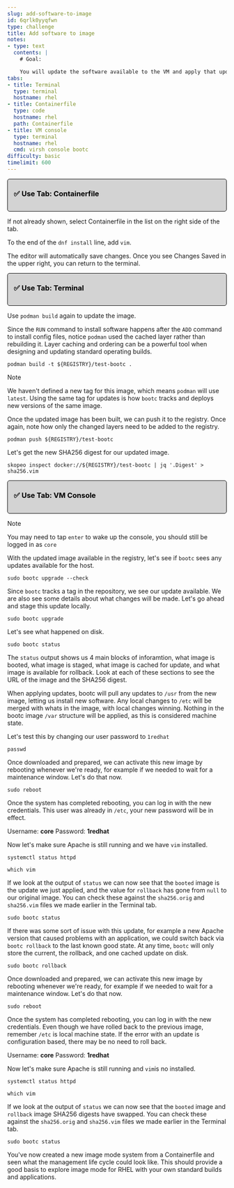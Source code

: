 ```yaml
---
slug: add-software-to-image
id: 6qrlk0yyqfwn
type: challenge
title: Add software to image
notes:
- type: text
  contents: |
    # Goal:

    You will update the software available to the VM and apply that update. You will also roll back to a previous version of the VM, without needing to snapshot it.
tabs:
- title: Terminal
  type: terminal
  hostname: rhel
- title: Containerfile
  type: code
  hostname: rhel
  path: Containerfile
- title: VM console
  type: terminal
  hostname: rhel
  cmd: virsh console bootc
difficulty: basic
timelimit: 600
---
```

<div style="border: 1px solid black; border-radius: 5px; padding-left: 1em; padding-bottom: 1em; background-color: lightgray; color: black; border-radius: 5px;">
  <h3 style="color: black; border-radius: 5px;">✅ Use Tab: <strong>Containerfile</strong></h3>
</div>

If not already shown, select Containerfile in the list on the right side of the tab.

To the end of the `dnf install` line, add `vim`.

The editor will automatically save changes. Once you see Changes Saved in the upper right, you can return to the terminal.

<div style="border: 1px solid black; border-radius: 5px; padding-left: 1em; padding-bottom: 1em; background-color: lightgray; color: black; border-radius: 5px;">
  <h3 style="color: black; border-radius: 5px;">✅ Use Tab: <strong>Terminal</strong></h3>
</div>

Use `podman build` again to update the image.

Since the `RUN` command to install software happens after the `ADD` command to install config files, notice `podman` used the cached layer rather than rebuilding it. Layer caching and ordering can be a powerful tool when designing and updating standard operating builds.
```bash,run
podman build -t ${REGISTRY}/test-bootc .
```
> [!NOTE]
> We haven't defined a new tag for this image, which means `podman` will use `latest`. Using the same tag for updates is how `bootc` tracks and deploys new versions of the same image.

Once the updated image has been built, we can push it to the registry. Once again, note how only the changed layers need to be added to the registry.
```bash,run
podman push ${REGISTRY}/test-bootc
```

Let's get the new SHA256 digest for our updated image.
```bash,run
skopeo inspect docker://${REGISTRY}/test-bootc | jq '.Digest' > sha256.vim
```

<div style="border: 1px solid black; border-radius: 5px; padding-left: 1em; padding-bottom: 1em; background-color: lightgray; color: black; border-radius: 5px;">
  <h3 style="color: black; border-radius: 5px;">✅ Use Tab: <strong>VM Console</strong></h3>
</div>

> [!NOTE]
> You may need to tap `enter` to wake up the console, you should still be logged in as `core`

With the updated image available in the registry, let's see if `bootc` sees any updates available for the host.
```bash,run
sudo bootc upgrade --check
```

Since `bootc` tracks a tag in the repository, we see our update available. We are also see some details about what changes will be made. Let's go ahead and stage this update locally.

```bash,run
sudo bootc upgrade
```

Let's see what happened on disk.
```bash,run
sudo bootc status
```
The `status` output shows us 4 main blocks of inforamtion, what image is booted, what image is staged, what image is cached for update, and what image is available for rollback. Look at each of these sections to see the URL of the image and the SHA256 digest.

When applying updates, bootc will pull any updates to `/usr` from the new image, letting us install new software. Any local changes to `/etc` will be merged with whats in the image, with local changes winning. Nothing in the bootc image `/var` structure will be applied, as this is considered machine state.

Let's test this by changing our user password to `1redhat`
```bash,run
passwd
```

Once downloaded and prepared, we can activate this new image by rebooting whenever we're ready, for example if we needed to wait for a maintenance window. Let's do that now.

```bash,run
sudo reboot
```
Once the system has completed rebooting, you can log in with the new credentials. This user was already in `/etc`, your new password will be in effect.

Username: __core__
Password: __1redhat__

Now let's make sure Apache is still running and we have `vim` installed.
```bash,run
systemctl status httpd
```

```bash,run
which vim
```

If we look at the output of `status` we can now see that the `booted` image is the update we just applied, and the value for `rollback` has gone from `null` to our original image. You can check these against the `sha256.orig` and `sha256.vim` files we made earlier in the Terminal tab.
```bash,run
sudo bootc status
```

If there was some sort of issue with this update, for example a new Apache version that caused problems with an application, we could switch back via `bootc rollback` to the last known good state. At any time, `bootc` will only store the current, the rollback, and one cached update on disk.
```bash,run
sudo bootc rollback
```

Once downloaded and prepared, we can activate this new image by rebooting whenever we're ready, for example if we needed to wait for a maintenance window. Let's do that now.

```bash,run
sudo reboot
```

Once the system has completed rebooting, you can log in with the new credentials. Even though we have rolled back to the previous image, remember `/etc` is local machine state. If the error with an update is configuration based, there may be no need to roll back.

Username: __core__
Password: __1redhat__

Now let's make sure Apache is still running and `vim`is no installed.
```bash,run
systemctl status httpd
```

```bash,run
which vim
```

If we look at the output of `status` we can now see that the `booted` image and `rollback` image SHA256 digests have swapped. You can check these against the `sha256.orig` and `sha256.vim` files we made earlier in the Terminal tab.
```bash,run
sudo bootc status
```

You've now created a new image mode system from a Containerfile and seen what the management life cycle could look like. This should provide a good basis to explore image mode for RHEL with your own standard builds and applications.